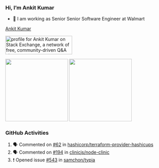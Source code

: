 ### Hi, I’m Ankit Kumar

- 💼 I am working as Senior Senior Software Engineer at Walmart

<p class="LI-profile-badge"  data-version="v1" data-size="large" data-locale="en_US" data-type="vertical" data-theme="dark" data-vanity="ankit-kumar-14508985"><a class="LI-simple-link" href='https://in.linkedin.com/in/ankit-kumar-14508985?trk=profile-badge'>Ankit Kumar</a></p>

<a href="https://stackexchange.com/users/4955155">
    <img src="https://stackexchange.com/users/flair/4955155.png" width="208" height="58" alt="profile for Ankit Kumar on Stack Exchange, a network of free, community-driven Q&amp;A sites" title="profile for Ankit Kumar on Stack Exchange, a network of free, community-driven Q&amp;A sites">
</a>



<!-- ### GitHub Stats
![Github stats](https://github-readme-stats.vercel.app/api?username=ankitsny&count_private=true&show_icons=true&theme=tokyonight)
 -->
<p>
        <img height="195" src="https://github-readme-stats.vercel.app/api?username=ankitsny&show_icons=true&theme=tokyonight&count_private=true" />
        <img height="195" src="https://github-readme-stats.vercel.app/api/top-langs/?username=ankitsny&theme=tokyonight&layout=compact&hide_langs_below=1" />    
</p>

### GitHub Activities
<!--START_SECTION:activity-->
1. 🗣 Commented on [#62](https://github.com/hashicorp/terraform-provider-hashicups/issues/62#issuecomment-1702257482) in [hashicorp/terraform-provider-hashicups](https://github.com/hashicorp/terraform-provider-hashicups)
2. 🗣 Commented on [#194](https://github.com/clinicjs/node-clinic/issues/194#issuecomment-1677244658) in [clinicjs/node-clinic](https://github.com/clinicjs/node-clinic)
3. ❗ Opened issue [#543](https://github.com/samchon/typia/issues/543) in [samchon/typia](https://github.com/samchon/typia)
<!--END_SECTION:activity-->
